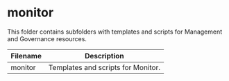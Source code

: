 # monitor

This folder contains subfolders with templates and scripts for Management and Governance resources.

| Filename | Description |
| -------- | ----------- |
| monitor | Templates and scripts for Monitor. |
